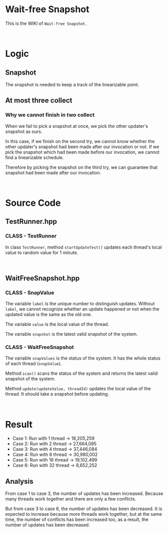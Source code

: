 # Wait-free Snapshot

This is the WIKI of `Wait-free Snapshot`.

<br/>

# Logic

## Snapshot

The snapshot is needed to keep a track of the linearizable point.

## At most three collect

### Why we cannot finish in two collect

When we fail to pick a snapshot at once, we pick the other updater's snapshot as ours.

In this case, if we finish on the second try, we cannot know whether the other updater's snapshot had been made after our invocation or not. If we pick the snapshot which had been made before our invocation, we cannot find a linearizable schedule.

Therefore by picking the snapshot on the third try, we can guarantee that snapshot had been made after our invocation.

<br/>

# Source Code

## TestRunner.hpp

### CLASS - TestRunner

In class `TestRunner`, method `startUpdateTest()` updates each thread's local value to random value for 1 minute.

<br/>

## WaitFreeSnapshot.hpp

### CLASS - SnapValue

The variable `label` is the unique number to distinguish updates. Without `label`, we cannot recognize whether an update happened or not when the updated value is the same as the old one.

The variable `value` is the local value of the thread.

The variable `snapshot` is the latest valid snapshot of the system.

### CLASS - WaitFreeSnapshot

The variable `snapValues` is the status of the system. It has the whole status of each thread (`snapValue`).

Method `scan()` scans the status of the system and returns the latest valid snapshot of the system.

Method `update(updateValue, threadId)` updates the local value of the thread. It should take a snapshot before updating.

<br/>

# Result

- Case 1: Run with 1 thread -> 18,205,259
- Case 2: Run with 2 thread -> 27,664,085
- Case 3: Run with 4 thread -> 37,446,084
- Case 4: Run with 8 thread -> 30,980,002
- Case 5: Run with 16 thread -> 19,102,499
- Case 6: Run with 32 thread -> 8,652,252

## Analysis

From case 1 to case 3, the number of updates has been increased. Because many threads work together and there are only a few conflicts.

But from case 3 to case 6, the number of updates has been decreased. It is expected to increase because more threads work together, but at the same time, the number of conflicts has been increased too, as a result, the number of updates has been decreased.
